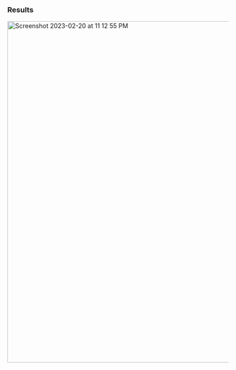 ### Results
<img width="778" alt="Screenshot 2023-02-20 at 11 12 55 PM" src="https://user-images.githubusercontent.com/103292964/220253916-c71666ee-b1f3-4281-a8ed-be7fd9102b3e.png">
